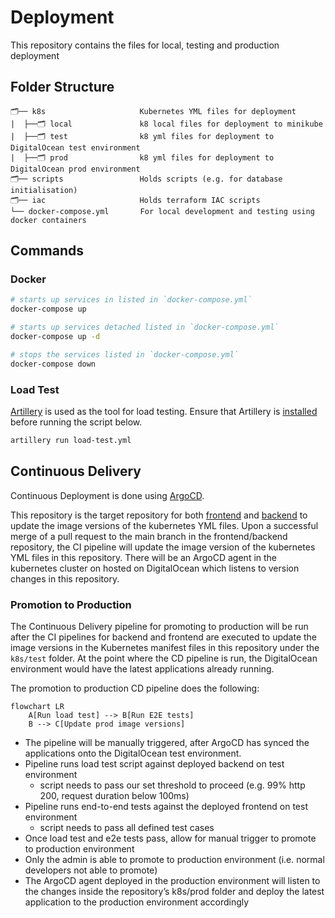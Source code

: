 # Deployment

This repository contains the files for local, testing and production deployment

## Folder Structure

```
🗂️── k8s                     Kubernetes YML files for deployment
|  ├──🗂️ local               k8 local files for deployment to minikube
|  ├──🗂️ test                k8 yml files for deployment to DigitalOcean test environment
|  ├──🗂️ prod                k8 yml files for deployment to DigitalOcean prod environment
🗂️── scripts                 Holds scripts (e.g. for database initialisation)
🗂️── iac                     Holds terraform IAC scripts
└── docker-compose.yml       For local development and testing using docker containers
```

## Commands

### Docker

```sh
# starts up services in listed in `docker-compose.yml`
docker-compose up

# starts up services detached listed in `docker-compose.yml`
docker-compose up -d

# stops the services listed in `docker-compose.yml`
docker-compose down
```

### Load Test

[Artillery](https://artillery.io/) is used as the tool for load testing. Ensure that Artillery is [installed](https://www.artillery.io/docs/get-started/get-artillery) before running the script below.

```sh
artillery run load-test.yml
```

## Continuous Delivery

Continuous Deployment is done using [ArgoCD](https://argo-cd.readthedocs.io/en/stable/).

This repository is the target repository for both [frontend](https://github.com/mtechse-dmss-capstone/frontend) and [backend](https://github.com/mtechse-dmss-capstone/backend) to update the image versions of the kubernetes YML files. Upon a successful merge of a pull request to the main branch in the frontend/backend repository, the CI pipeline will update the image version of the kubernetes YML files in this repository. There will be an ArgoCD agent in the kubernetes cluster on hosted on DigitalOcean which listens to version changes in this repository. 

### Promotion to Production

The Continuous Delivery pipeline for promoting to production will be run after the CI pipelines for backend and frontend are executed to update the image versions in the Kubernetes manifest files in this repository under the `k8s/test` folder. At the point where the CD pipeline is run, the DigitalOcean environment would have the latest applications already running.

The promotion to production CD pipeline does the following:

```mermaid
flowchart LR
    A[Run load test] --> B[Run E2E tests]
    B --> C[Update prod image versions]
```

- The pipeline will be manually triggered, after ArgoCD has synced the applications onto the DigitalOcean test environment.
- Pipeline runs load test script against deployed backend on test environment
    - script needs to pass our set threshold to proceed (e.g. 99% http 200, request duration below 100ms)
- Pipeline runs end-to-end tests against the deployed frontend on test environment
    - script needs to pass all defined test cases
- Once load test and e2e tests pass, allow for manual trigger to promote to production environment
- Only the admin is able to promote to production environment (i.e. normal developers not able to promote)
- The ArgoCD agent deployed in the production environment will listen to the changes inside the repository’s k8s/prod folder and deploy the latest application to the production environment accordingly